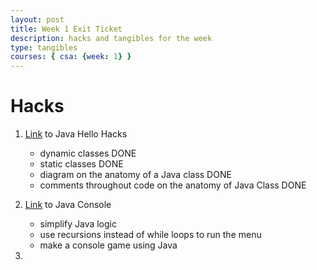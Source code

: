 ```yaml
---
layout: post
title: Week 1 Exit Ticket
description: hacks and tangibles for the week
type: tangibles
courses: { csa: {week: 1} }
---
```


# Hacks
1. [Link](https://vivianknee.github.io/VivianCSA//c4.0/2023/08/15/java-hello_IPYNB_2_.html) to Java Hello Hacks
    - dynamic classes DONE
    - static classes DONE
    - diagram on the anatomy of a Java class DONE
    - comments throughout code on the anatomy of Java Class DONE

2. [Link](https://vivianknee.github.io/VivianCSA//c3.1/c4.6/2023/08/23/java-console_games_IPYNB_2_.html) to Java Console
    - simplify Java logic
    - use recursions instead of while loops to run the menu
    - make a console game using Java

3. 
